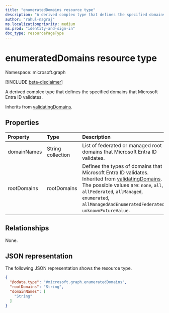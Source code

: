 ```yaml
---
title: "enumeratedDomains resource type"
description: "A derived complex type that defines the specified domains that Microsoft Entra ID validates."
author: "rahul-nagraj"
ms.localizationpriority: medium
ms.prod: "identity-and-sign-in"
doc_type: resourcePageType
---
```


# enumeratedDomains resource type

Namespace: microsoft.graph

[!INCLUDE [beta-disclaimer](../../includes/beta-disclaimer.md)]

A derived complex type that defines the specified domains that Microsoft Entra ID validates.

Inherits from [validatingDomains](../resources/validatingdomains.md).

## Properties
|Property|Type|Description|
|:---|:---|:---|
|domainNames|String collection|List of federated or managed root domains that Microsoft Entra ID validates.|
|rootDomains|rootDomains|Defines the types of domains that Microsoft Entra ID validates. Inherited from [validatingDomains](../resources/validatingdomains.md). The possible values are: `none`, `all`, `allFederated`, `allManaged`, `enumerated`, `allManagedAndEnumeratedFederated`, `unknownFutureValue`.|

## Relationships
None.

## JSON representation
The following JSON representation shows the resource type.
<!-- {
  "blockType": "resource",
  "@odata.type": "microsoft.graph.enumeratedDomains"
}
-->
``` json
{
  "@odata.type": "#microsoft.graph.enumeratedDomains",
  "rootDomains": "String",
  "domainNames": [
    "String"
  ]
}
```
